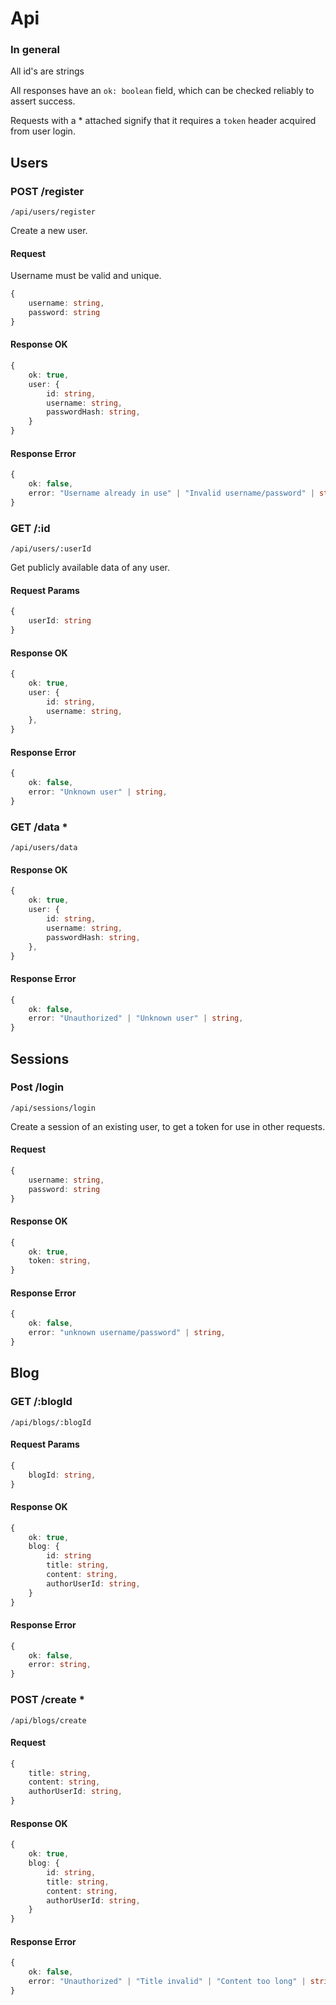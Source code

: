 # Api

### In general

All id's are strings

All responses have an `ok: boolean` field, which can be checked reliably to assert success.

Requests with a * attached signify that it requires a `token` header acquired from user login.

## Users

### POST /register

```
/api/users/register
```

Create a new user.

#### Request

Username must be valid and unique.

```ts
{
    username: string,
    password: string
}
```

#### Response OK

```ts
{
    ok: true,
    user: {
        id: string,
        username: string,
        passwordHash: string,
    }
}
```

#### Response Error

```ts
{
    ok: false,
    error: "Username already in use" | "Invalid username/password" | string,
}
```

### GET /:id

```
/api/users/:userId
```

Get publicly available data of any user.

#### Request Params

```ts
{
    userId: string
}
```

#### Response OK

```ts
{
    ok: true,
    user: {
        id: string,
        username: string,
    },
}
```

#### Response Error

```ts
{
    ok: false,
    error: "Unknown user" | string,
}
```

### GET /data *

```
/api/users/data
```

#### Response OK

```ts
{
    ok: true,
    user: {
        id: string,
        username: string,
        passwordHash: string,
    },
}
```

#### Response Error

```ts
{
    ok: false,
    error: "Unauthorized" | "Unknown user" | string,
}
```

## Sessions

### Post /login

```
/api/sessions/login
```

Create a session of an existing user, to get a token for use in other requests.

#### Request

```ts
{
    username: string,
    password: string
}
```

#### Response OK

```ts
{
    ok: true,
    token: string,
}
```

#### Response Error

```ts
{
    ok: false,
    error: "unknown username/password" | string,
}
```

## Blog

### GET /:blogId

```
/api/blogs/:blogId
```

#### Request Params

```ts
{
    blogId: string,
}
```

#### Response OK

```ts
{
    ok: true,
    blog: {
        id: string
        title: string,
        content: string,
        authorUserId: string,
    }
}
```

#### Response Error

```ts
{
    ok: false,
    error: string,
}
```

### POST /create *

```
/api/blogs/create
```

#### Request

```ts
{
    title: string,
    content: string,
    authorUserId: string,
}
```

#### Response OK

```ts
{
    ok: true,
    blog: {
        id: string,
        title: string,
        content: string,
        authorUserId: string,
    }
}
```

#### Response Error


```ts
{
    ok: false,
    error: "Unauthorized" | "Title invalid" | "Content too long" | string,
}
```
